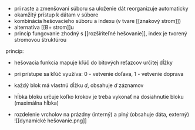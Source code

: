 - pri raste a zmenšovaní súboru sa uloženie dát reorganizuje automaticky
- okamžitý prístup k dátam v súbore
- kombinácia hešovacieho súboru a indexu (v tvare [[znakový strom]])
- alternatíva [[B+ strom]]u
- princíp fungovanie zhodný s [[rozšíriteľné hešovanie]], index je tvorený stromovou štruktúrou

princíp:
- hešovacia funkcia mapuje kľúč do bitových reťazcov určitej dĺžky
- pri prístupe sa kľúč využíva: 0 - vetvenie doľava, 1 - vetvenie doprava
- každý blok má vlastnú dĺžku $d$, obsahuje $d$ záznamov
- hĺbka bloku určuje koľko krokov je treba vykonať na dosiahnutie bloku (maximálna hĺbka)

- rozdelenie vrcholov na prázdny (interný) a plný (obsahuje dáta, externý)
![[dynamické hešovanie.png]]